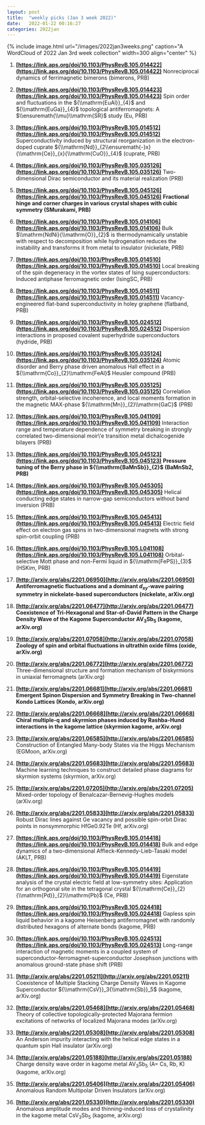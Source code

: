 ```yaml
---
layout: post
title:  "weekly picks (Jan 3 week 2022)"
date:   2022-01-22 00:16:27
categories: 2022jan
---
```


{% include image.html url="/images/2022jan3weeks.png" caption="A WordCloud of 2022 Jan 3rd week collection" width=300 align="center" %}


1. **[https://link.aps.org/doi/10.1103/PhysRevB.105.014422](https://link.aps.org/doi/10.1103/PhysRevB.105.014422)** Nonreciprocal dynamics of ferrimagnetic bimerons (bimerons, PRB)

1. **[https://link.aps.org/doi/10.1103/PhysRevB.105.014423](https://link.aps.org/doi/10.1103/PhysRevB.105.014423)** Spin order and fluctuations in the ${\\mathrm{EuAl}}_{4}$ and ${\\mathrm{EuGa}}_{4}$ topological antiferromagnets: A $\\ensuremath{\\mu}\\mathrm{SR}$ study (Eu, PRB)

1. **[https://link.aps.org/doi/10.1103/PhysRevB.105.014512](https://link.aps.org/doi/10.1103/PhysRevB.105.014512)** Superconductivity induced by structural reorganization in the electron-doped cuprate ${\\mathrm{Nd}}_{2\\ensuremath{-}x}{\\mathrm{Ce}}_{x}{\\mathrm{CuO}}_{4}$ (cuprate, PRB)

1. **[https://link.aps.org/doi/10.1103/PhysRevB.105.035126](https://link.aps.org/doi/10.1103/PhysRevB.105.035126)** Two-dimensional Dirac semiconductor and its material realization (PRB)

1. **[https://link.aps.org/doi/10.1103/PhysRevB.105.045126](https://link.aps.org/doi/10.1103/PhysRevB.105.045126)** **Fractional hinge and corner charges in various crystal shapes with cubic symmetry (SMurakami, PRB)**

1. **[https://link.aps.org/doi/10.1103/PhysRevB.105.014106](https://link.aps.org/doi/10.1103/PhysRevB.105.014106)** Bulk $\\mathrm{NdNi}{\\mathrm{O}}_{2}$ is thermodynamically unstable with respect to decomposition while hydrogenation reduces the instability and transforms it from metal to insulator (nickelate, PRB)

1. **[https://link.aps.org/doi/10.1103/PhysRevB.105.014510](https://link.aps.org/doi/10.1103/PhysRevB.105.014510)** Local breaking of the spin degeneracy in the vortex states of Ising superconductors: Induced antiphase ferromagnetic order (IsingSC, PRB)

1. **[https://link.aps.org/doi/10.1103/PhysRevB.105.014511](https://link.aps.org/doi/10.1103/PhysRevB.105.014511)** Vacancy-engineered flat-band superconductivity in holey graphene (flatband, PRB)

1. **[https://link.aps.org/doi/10.1103/PhysRevB.105.024512](https://link.aps.org/doi/10.1103/PhysRevB.105.024512)** Dispersion interactions in proposed covalent superhydride superconductors (hydride, PRB)

1. **[https://link.aps.org/doi/10.1103/PhysRevB.105.035124](https://link.aps.org/doi/10.1103/PhysRevB.105.035124)** Atomic disorder and Berry phase driven anomalous Hall effect in a ${\\mathrm{Co}}_{2}\\mathrm{FeAl}$ Heusler compound (PRB)

1. **[https://link.aps.org/doi/10.1103/PhysRevB.105.035125](https://link.aps.org/doi/10.1103/PhysRevB.105.035125)** Correlation strength, orbital-selective incoherence, and local moments formation in the magnetic MAX-phase ${\\mathrm{Mn}}_{2}\\mathrm{GaC}$ (PRB)

1. **[https://link.aps.org/doi/10.1103/PhysRevB.105.041109](https://link.aps.org/doi/10.1103/PhysRevB.105.041109)** Interaction range and temperature dependence of symmetry breaking in strongly correlated two-dimensional moir\\'e transition metal dichalcogenide bilayers (PRB)

1. **[https://link.aps.org/doi/10.1103/PhysRevB.105.045123](https://link.aps.org/doi/10.1103/PhysRevB.105.045123)** **Pressure tuning of the Berry phase in ${\\mathrm{BaMnSb}}_{2}$ (BaMnSb2, PRB)**

1. **[https://link.aps.org/doi/10.1103/PhysRevB.105.045305](https://link.aps.org/doi/10.1103/PhysRevB.105.045305)** Helical conducting edge states in narrow-gap semiconductors without band inversion (PRB)

1. **[https://link.aps.org/doi/10.1103/PhysRevB.105.045413](https://link.aps.org/doi/10.1103/PhysRevB.105.045413)** Electric field effect on electron gas spins in two-dimensional magnets with strong spin-orbit coupling (PRB)

1. **[https://link.aps.org/doi/10.1103/PhysRevB.105.L041108](https://link.aps.org/doi/10.1103/PhysRevB.105.L041108)** Orbital-selective Mott phase and non-Fermi liquid in ${\\mathrm{FePS}}_{3}$ (HSKim, PRB)



1. **[http://arxiv.org/abs/2201.06950](http://arxiv.org/abs/2201.06950)** **Antiferromagnetic fluctuations and a dominant $d_{xy}$-wave pairing symmetry in nickelate-based superconductors (nickelate, arXiv.org)**

1. **[http://arxiv.org/abs/2201.06477](http://arxiv.org/abs/2201.06477)** **Coexistence of Tri-Hexagonal and Star-of-David Pattern in the Charge Density Wave of the Kagome Superconductor AV$_3$Sb$_5$ (kagome, arXiv.org)**

1. **[http://arxiv.org/abs/2201.07058](http://arxiv.org/abs/2201.07058)** **Zoology of spin and orbital fluctuations in ultrathin oxide films (oxide, arXiv.org)**

1. **[http://arxiv.org/abs/2201.06772](http://arxiv.org/abs/2201.06772)** Three-dimensional structure and formation mechanism of biskyrmions in uniaxial ferromagnets (arXiv.org)

1. **[http://arxiv.org/abs/2201.06681](http://arxiv.org/abs/2201.06681)** **Emergent Spinon Dispersion and Symmetry Breaking in Two-channel Kondo Lattices (Kondo, arXiv.org)**

1. **[http://arxiv.org/abs/2201.06668](http://arxiv.org/abs/2201.06668)** **Chiral multiple-q and skyrmion phases induced by Rashba-Hund interactions in the kagome lattice (skyrmion kagome, arXiv.org)**

1. **[http://arxiv.org/abs/2201.06585](http://arxiv.org/abs/2201.06585)** Construction of Entangled Many-body States via the Higgs Mechanism (EGMoon, arXiv.org)

1. **[http://arxiv.org/abs/2201.05683](http://arxiv.org/abs/2201.05683)** Machine learning techniques to construct detailed phase diagrams for skyrmion systems (skyrmion, arXiv.org)

1. **[http://arxiv.org/abs/2201.07205](http://arxiv.org/abs/2201.07205)** Mixed-order topology of Benalcazar-Bernevig-Hughes models (arXiv.org)

1. **[http://arxiv.org/abs/2201.05833](http://arxiv.org/abs/2201.05833)** Robust Dirac lines against Ge vacancy and possible spin-orbit Dirac points in nonsymmorphic HfGe0.92Te (Hf, arXiv.org)


1. **[https://link.aps.org/doi/10.1103/PhysRevB.105.014418](https://link.aps.org/doi/10.1103/PhysRevB.105.014418)** Bulk and edge dynamics of a two-dimensional Affleck-Kennedy-Lieb-Tasaki model (AKLT, PRB)

1. **[https://link.aps.org/doi/10.1103/PhysRevB.105.014419](https://link.aps.org/doi/10.1103/PhysRevB.105.014419)** Eigenstate analysis of the crystal electric field at low-symmetry sites: Application for an orthogonal site in the tetragonal crystal ${\\mathrm{Ce}}_{2}{\\mathrm{Pd}}_{2}\\mathrm{Pb}$ (Ce, PRB)

1. **[https://link.aps.org/doi/10.1103/PhysRevB.105.024418](https://link.aps.org/doi/10.1103/PhysRevB.105.024418)** Gapless spin liquid behavior in a kagome Heisenberg antiferromagnet with randomly distributed hexagons of alternate bonds (kagome, PRB)

1. **[https://link.aps.org/doi/10.1103/PhysRevB.105.024513](https://link.aps.org/doi/10.1103/PhysRevB.105.024513)** Long-range interaction of magnetic moments in a coupled system of superconductor-ferromagnet-superconductor Josephson junctions with anomalous ground-state phase shift (PRB)



1. **[http://arxiv.org/abs/2201.05211](http://arxiv.org/abs/2201.05211)** Coexistence of Multiple Stacking Charge Density Waves in Kagome Superconductor ${\\mathrm{CsV}}_3{\\mathrm{Sb}}_5$ (kagome, arXiv.org)

1. **[http://arxiv.org/abs/2201.05468](http://arxiv.org/abs/2201.05468)** Theory of collective topologically-protected Majorana fermion excitations of networks of localized Majorana modes (arXiv.org)

1. **[http://arxiv.org/abs/2201.05308](http://arxiv.org/abs/2201.05308)** An Anderson impurity interacting with the helical edge states in a quantum spin Hall insulator (arXiv.org)

1. **[http://arxiv.org/abs/2201.05188](http://arxiv.org/abs/2201.05188)** Charge density wave order in kagome metal AV$_3$Sb$_5$ (A= Cs, Rb, K) (kagome, arXiv.org)

1. **[http://arxiv.org/abs/2201.05406](http://arxiv.org/abs/2201.05406)** Anomalous Random Multipolar Driven Insulators (arXiv.org)

1. **[http://arxiv.org/abs/2201.05330](http://arxiv.org/abs/2201.05330)** Anomalous amplitude modes and thinning-induced loss of crystallinity in the kagome metal CsV$_3$Sb$_5$ (kagome, arXiv.org)
